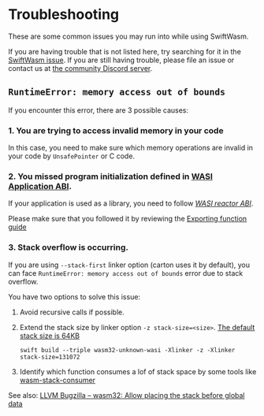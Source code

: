 # Troubleshooting

These are some common issues you may run into while using SwiftWasm.

If you are having trouble that is not listed here, try searching for it in the [SwiftWasm issue](https://github.com/swiftwasm/swift/issues).
If you are still having trouble, please file an issue or contact us at [the community Discord server](https://discord.gg/ashJW8T8yp).


## `RuntimeError: memory access out of bounds`

If you encounter this error, there are 3 possible causes:

### 1. You are trying to access invalid memory in your code

In this case, you need to make sure which memory operations are invalid in your code by `UnsafePointer` or C code.

### 2. You missed program initialization defined in [WASI Application ABI](https://github.com/WebAssembly/WASI/blob/bac366c8aeb69cacfea6c4c04a503191bf1cede1/legacy/application-abi.md).

If your application is used as a library, you need to follow [*WASI reactor ABI*](https://github.com/WebAssembly/WASI/blob/bac366c8aeb69cacfea6c4c04a503191bf1cede1/legacy/application-abi.md).

Please make sure that you followed it by reviewing the [Exporting function guide](../examples/exporting-function.md)

### 3. Stack overflow is occurring.

If you are using `--stack-first` linker option (carton uses it by default), you can face `RuntimeError: memory access out of bounds` error due to stack overflow.

You have two options to solve this issue:
1. Avoid recursive calls if possible.
2. Extend the stack size by linker option `-z stack-size=<size>`. [The default stack size is 64KB](https://github.com/llvm/llvm-project/blob/fabe915705472e2c06ed1aa9a90620462594e82f/llvm/include/llvm/BinaryFormat/Wasm.h#L32)
   ```
   swift build --triple wasm32-unknown-wasi -Xlinker -z -Xlinker stack-size=131072
   ```

2. Identify which function consumes a lof of stack space by some tools like [wasm-stack-consumer](https://github.com/kateinoigakukun/wasm-stack-consumer)


See also: [LLVM Bugzilla – wasm32: Allow placing the stack before global data](https://bugs.llvm.org/show_bug.cgi?id=37181)
